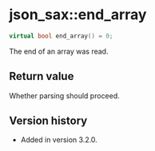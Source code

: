 # json_sax::end_array

```cpp
virtual bool end_array() = 0;
```

The end of an array was read.

## Return value

Whether parsing should proceed.

## Version history

- Added in version 3.2.0.
